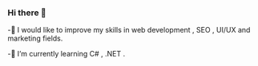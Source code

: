 ### Hi there 👋
-🤖 I would like to improve my skills in web development , SEO , UI/UX and marketing fields.

-🌱 I’m currently learning C# , .NET . 


